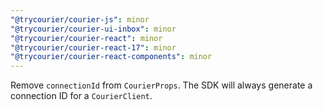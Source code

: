 ```yaml
---
"@trycourier/courier-js": minor
"@trycourier/courier-ui-inbox": minor
"@trycourier/courier-react": minor
"@trycourier/courier-react-17": minor
"@trycourier/courier-react-components": minor
---
```


Remove `connectionId` from `CourierProps`. The SDK will always generate a connection ID for a `CourierClient`.
